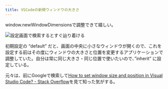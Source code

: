```yaml
---
title: VSCodeの新規ウィンドウの大きさ
---
```

window.newWindowDimensionsで調整できて嬉しい。

![](https://lh3.googleusercontent.com/1XxILHX40OdXFEfV2wlo_a2641MoJGj3lQgDYEg13kLREO4Kh5fdxw0dxgkE6mCy874jx4Jdb-3HGsiemNiRdp-XQx2GrVGybJ4f7RmCfKTtMizxJCWn-Vw20TxbBx6KrYFwNOcPNf7Nz4KyIEGLpZpXNtM0musEEIWa6CLWLpg5VMf71l7yWLbj8g "設定画面で検索するとすぐ辿り着ける")

初期設定の “default” だと、画面の中央に小さなウィンドウが開くので、これを設定する前はその度にウィンドウの大きさと位置を変更するアプリケーションで調整していた。自分は常に同じ大きさ・同じ位置で使いたいので、”inherit” に設定している。

元々は、前にGoogleで検索して[How to set window size and position in Visual Studio Code? - Stack Overflow](https://stackoverflow.com/questions/44412233/how-to-set-window-size-and-position-in-visual-studio-code)を見て知った気がする。
